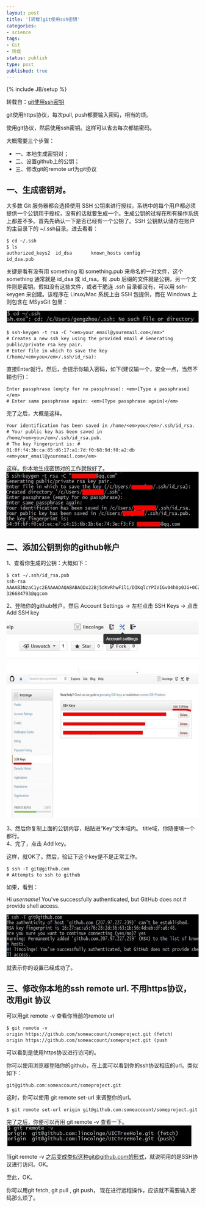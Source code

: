 ```yaml
---
layout: post
title: '[转载]git使用ssh密钥'
categories:
- science
tags:
- Git
- 转载
status: publish
type: post
published: true
---
```


{% include JB/setup %}

转载自：<a href="http://chen.junchang.blog.163.com/blog/static/634451920121199184981/">git使用ssh密钥  </a>  

git使用https协议，每次pull, push都要输入密码，相当的烦。  

使用git协议，然后使用ssh密钥。这样可以省去每次都输密码。  

大概需要三个步骤：  

* 一、本地生成密钥对；
* 二、设置github上的公钥；
* 三、修改git的remote url为git协议


一、生成密钥对。
-------------------------

大多数 Git 服务器都会选择使用 SSH 公钥来进行授权。系统中的每个用户都必须提供一个公钥用于授权，没有的话就要生成一个。生成公钥的过程在所有操作系统上都差不多。首先先确认一下是否已经有一个公钥了。SSH 公钥默认储存在账户的主目录下的 ~/.ssh目录。进去看看：

    $ cd ~/.ssh 
    $ ls
    authorized_keys2  id_dsa       known_hosts config            id_dsa.pub

关键是看有没有用 something 和 something.pub 来命名的一对文件，这个 something 通常就是 id_dsa 或 id_rsa。有 .pub 后缀的文件就是公钥，另一个文件则是密钥。假如没有这些文件，或者干脆连 .ssh 目录都没有，可以用 ssh-keygen 来创建。该程序在 Linux/Mac 系统上由 SSH 包提供，而在 Windows 上则包含在 MSysGit 包里：

<img title="git使用ssh密钥（转）" alt="git使用ssh密钥（转）" src="/files/images/626a2e8dgx6BDPzJuPEa2.jpg" width="511" height="31" />

    $ ssh-keygen -t rsa -C "<em>your_email@youremail.com</em>"
    # Creates a new ssh key using the provided email # Generating public/private rsa key pair. 
    # Enter file in which to save the key (/home/<em>you</em>/.ssh/id_rsa):


直接Enter就行。然后，会提示你输入密码，如下(建议输一个，安全一点，当然不输也行)：

    Enter passphrase (empty for no passphrase): <em>[Type a passphrase]</em> 
    # Enter same passphrase again: <em>[Type passphrase again]</em>

完了之后，大概是这样。

    Your identification has been saved in /home/<em>you</em>/.ssh/id_rsa. 
    # Your public key has been saved in /home/<em>you</em>/.ssh/id_rsa.pub. 
    # The key fingerprint is: # 01:0f:f4:3b:ca:85:d6:17:a1:7d:f0:68:9d:f0:a2:db <em>your_email@youremail.com</em>

这样。你本地生成密钥对的工作就做好了。
<img title="git使用ssh密钥（转）" alt="git使用ssh密钥（转）" src="/files/images/626a2e8dgx6BDPJgDMr87.jpg" width="567" height="148" />


二、添加公钥到你的github帐户
-------------------------

1、查看你生成的公钥：大概如下：

    $ cat ~/.ssh/id_rsa.pub  
    ssh-rsa AAAAB3NzaC1yc2EAAAADAQABABAQDx22Bj5dKvRhwFili/DIKqlcYPIVIGv04h0p0JG+0CZQrGk2iBV/0X+bGJXJFl3cgydfgzxV77qRfbQ8B8nXfTuvYbAttzbCj0U97Aj9/XX4ZxXDLLkbtLrZeOVM0NRAJkPb1/EznQ/rsm8gAyUZRLv+L8lqMaTSkAZiL1LggFASDDa2Rq9MbRaYUTzaL2Fmx0Hg8HKlPQiXhZ8U8wISLySPYzWpCvWBAcOCT5EbgrnqbD1W1Ec4XVutalh98LdDoBYzZO4T6D59ce1jiasIL1U/0Y6Nc3ZEDATfGLWKLnpRKZnxx42LG2cMhij4XZIFsL5lLh2bT+emVjkmRb64DJdr 326684793@qqcom


2、登陆你的github帐户。然后 Account Settings -&gt; 左栏点击 SSH Keys -&gt; 点击 Add SSH
key

<img title="git使用ssh密钥（转）" alt="git使用ssh密钥（转）" src="/files/images/626a2e8dgx6BDPVJQYz83.jpg" />
<img title="git使用ssh密钥（转）" alt="git使用ssh密钥（转）" src="/files/images/626a2e8dgx6BDQ4IrSB45.jpg" width="690" height="376" />

3、然后你复制上面的公钥内容，粘贴进“Key”文本域内。 title域，你随便填一个都行。  
4、完了，点击 Add key。  

这样，就OK了。然后，验证下这个key是不是正常工作。

    $ ssh -T git@github.com
    # Attempts to ssh to github

如果，看到：

Hi <em>username</em>! You've successfully authenticated, but GitHub does not # provide shell access.

<img title="git使用ssh密钥（转）" alt="git使用ssh密钥（转）" src="/files/images/626a2e8dgx6BDQ91ifY6e.jpg" width="641" height="112" />

就表示你的设置已经成功了。

三、修改你本地的ssh remote url. 不用https协议，改用git 协议
-------------------------

可以用git remote -v 查看你当前的remote url

    $ git remote -v
    origin https://github.com/someaccount/someproject.git (fetch)
    origin https://github.com/someaccount/someproject.git (push

可以看到是使用https协议进行访问的。

你可以使用浏览器登陆你的github，在上面可以看到你的ssh协议相应的url。类似如下：

    git@github.com:someaccount/someproject.git


这时，你可以使用 git remote set-url 来调整你的url。

    $ git remote set-url origin git@github.com:someaccount/someproject.git

完了之后，你便可以再用 git remote -v 查看一下。
<img title="git使用ssh密钥（转）" alt="git使用ssh密钥（转）" src="/files/images/626a2e8dgx6BDQcJWRned.jpg" width="485" height="54" />

当git remote -v 之后变成类似这种git@github.com的形式，就说明用的是SSH协议进行访问。OK。

至此，OK。

你可以用git fetch, git pull , git push， 现在进行远程操作，应该就不需要输入密码那么烦了。
